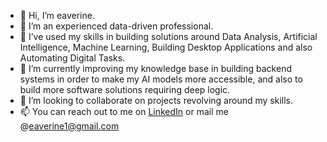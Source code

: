 - 👋 Hi, I’m eaverine.
- 👋 I’m an experienced data-driven professional.
- 👀 I’ve used my skills in building solutions around Data Analysis, Artificial Intelligence, Machine Learning, Building Desktop Applications and also Automating Digital Tasks.
- 🌱 I’m currently improving my knowledge base in building backend systems in order to make my AI models more accessible, and also to build more software solutions requiring deep logic.
- 💞️ I’m looking to collaborate on projects revolving around my skills.
- 📫 You can reach out to me on [LinkedIn](https://www.linkedin.com/in/mukhtar-o-raji/) or mail me @eaverine1@gmail.com

<!---
eaverine/eaverine is a ✨ special ✨ repository because its `README.md` (this file) appears on your GitHub profile.
You can click the Preview link to take a look at your changes.
--->
